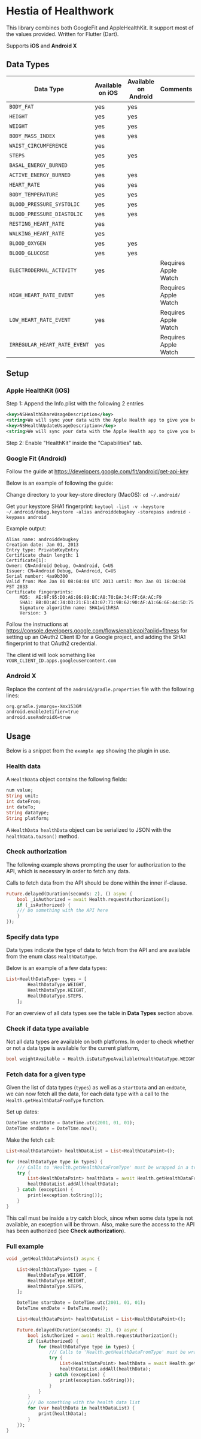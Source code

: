 # Hestia of Healthwork
This library combines both GoogleFit and AppleHealthKit. It support most of the values provided. Written for Flutter (Dart).

Supports **iOS** and **Android X**

## Data Types
| Data Type                    | Available on iOS | Available on Android | Comments             |
|------------------------------|------------------|----------------------|----------------------|
| `BODY_FAT`                   | yes              | yes                  |                      |
| `HEIGHT`                     | yes              | yes                  |                      |
| `WEIGHT`                     | yes              | yes                  |                      |
| `BODY_MASS_INDEX`            | yes              | yes                  |                      |
| `WAIST_CIRCUMFERENCE`        | yes              |                      |                      |
| `STEPS`                      | yes              | yes                  |                      |
| `BASAL_ENERGY_BURNED`        | yes              |                      |                      |
| `ACTIVE_ENERGY_BURNED`       | yes              | yes                  |                      |
| `HEART_RATE`                 | yes              | yes                  |                      |
| `BODY_TEMPERATURE`           | yes              | yes                  |                      |
| `BLOOD_PRESSURE_SYSTOLIC`    | yes              | yes                  |                      |
| `BLOOD_PRESSURE_DIASTOLIC`   | yes              | yes                  |                      |
| `RESTING_HEART_RATE`         | yes              |                      |                      |
| `WALKING_HEART_RATE`         | yes              |                      |                      |
| `BLOOD_OXYGEN`               | yes              | yes                  |                      |
| `BLOOD_GLUCOSE`              | yes              | yes                  |                      |
| `ELECTRODERMAL_ACTIVITY`     | yes              |                      | Requires Apple Watch |
| `HIGH_HEART_RATE_EVENT`      | yes              |                      | Requires Apple Watch |
| `LOW_HEART_RATE_EVENT`       | yes              |                      | Requires Apple Watch |
| `IRREGULAR_HEART_RATE_EVENT` | yes              |                      | Requires Apple Watch |

## Setup
### Apple HealthKit (iOS)
Step 1: Append the Info.plist with the following 2 entries 
```xml
<key>NSHealthShareUsageDescription</key>
<string>We will sync your data with the Apple Health app to give you better insights</string>
<key>NSHealthUpdateUsageDescription</key>
<string>We will sync your data with the Apple Health app to give you better insights</string>
```

Step 2: Enable "HealthKit" inside the "Capabilities" tab.

### Google Fit (Android)
Follow the guide at https://developers.google.com/fit/android/get-api-key

Below is an example of following the guide:

Change directory to your key-store directory (MacOS):
```cd ~/.android/```

Get your keystore SHA1 fingerprint:
```keytool -list -v -keystore ~/.android/debug.keystore -alias androiddebugkey -storepass android -keypass android```

Example output:
```
Alias name: androiddebugkey
Creation date: Jan 01, 2013
Entry type: PrivateKeyEntry
Certificate chain length: 1
Certificate[1]:
Owner: CN=Android Debug, O=Android, C=US
Issuer: CN=Android Debug, O=Android, C=US
Serial number: 4aa9b300
Valid from: Mon Jan 01 08:04:04 UTC 2013 until: Mon Jan 01 18:04:04 PST 2033
Certificate fingerprints:
     MD5:  AE:9F:95:D0:A6:86:89:BC:A8:70:BA:34:FF:6A:AC:F9
     SHA1: BB:0D:AC:74:D3:21:E1:43:07:71:9B:62:90:AF:A1:66:6E:44:5D:75
     Signature algorithm name: SHA1withRSA
     Version: 3
```

Follow the instructions at https://console.developers.google.com/flows/enableapi?apiid=fitness for setting up an OAuth2 Client ID for a Google project, and adding the SHA1 fingerprint to that OAuth2 credential.

The client id will look something like `YOUR_CLIENT_ID.apps.googleusercontent.com`

### Android X
Replace the content of the `android/gradle.properties` file with the following lines:

```bash
org.gradle.jvmargs=-Xmx1536M
android.enableJetifier=true
android.useAndroidX=true
```

## Usage
Below is a snippet from the `example app` showing the plugin in use.

### Health data
A `HealthData` object contains the following fields:
```dart
num value;
String unit;
int dateFrom;
int dateTo;
String dataType;
String platform;
```
A `HealthData healthData` object can be serialized to JSON with the `healthData.toJson()` method.


### Check authorization
The following example shows prompting the user for authorization to the API, which is necessary in order to fetch any data. 

Calls to fetch data from the API should be done within the inner if-clause.

```dart
Future.delayed(Duration(seconds: 2), () async {
    bool _isAuthorized = await Health.requestAuthorization();
    if (_isAuthorized) {
    /// Do something with the API here
    }
});
```
### Specify data type
Data types indicate the type of data to fetch from the API and are available from the enum class `HealthDataType`. 

Below is an example of a few data types:

```dart
List<HealthDataType> types = [
        HealthDataType.WEIGHT,
        HealthDataType.HEIGHT,
        HealthDataType.STEPS,
    ];
```
For an overview of all data types see the table in __Data Types__ section above.

### Check if data type available
Not all data types are available on both platforms. In order to check whether or not a data type is available for the current platform, 

```dart
bool weightAvailable = Health.isDataTypeAvailable(HealthDataType.WEIGHT);
```

### Fetch data for a given type
Given the list of data types (`types`) as well as a `startData` and an `endDate`, we can now fetch all the data, for each data type with a call to the `Health.getHealthDataFromType` function.

Set up dates:
```dart
DateTime startDate = DateTime.utc(2001, 01, 01);
DateTime endDate = DateTime.now();
```

Make the fetch call:

```dart
List<HealthDataPoint> healthDataList = List<HealthDataPoint>();

for (HealthDataType type in types) {
    /// Calls to 'Health.getHealthDataFromType' must be wrapped in a try catch block.
    try {
        List<HealthDataPoint> healthData = await Health.getHealthDataFromType(startDate, endDate, type);
        healthDataList.addAll(healthData);
    } catch (exception) {
        print(exception.toString());
    }
}
```

This call must be inside a try catch block, since when some data type is not available, an exception will be thrown. 
Also, make sure the access to the API has been authorized (see __Check authorization__).


### Full example
```dart
void _getHealthDataPoints() async {

    List<HealthDataType> types = [
        HealthDataType.WEIGHT,
        HealthDataType.HEIGHT,
        HealthDataType.STEPS,
    ];

    DateTime startDate = DateTime.utc(2001, 01, 01);
    DateTime endDate = DateTime.now();

    List<HealthDataPoint> healthDataList = List<HealthDataPoint>();

    Future.delayed(Duration(seconds: 2), () async {
        bool isAuthorized = await Health.requestAuthorization();
        if (isAuthorized) {
            for (HealthDataType type in types) {
                /// Calls to 'Health.getHealthDataFromType' must be wrapped in a try catch block.
                try {
                    List<HealthDataPoint> healthData = await Health.getHealthDataFromType(startDate, endDate, type);
                    healthDataList.addAll(healthData);
                } catch (exception) {
                    print(exception.toString());
                }
            }
        }
        /// Do something with the health data list
        for (var healthData in healthDataList) {
            print(healthData);
        }
    });
}
```

